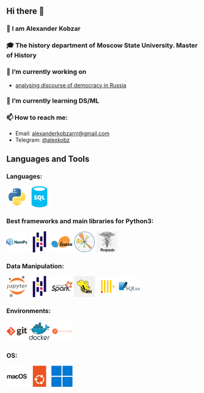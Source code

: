 ## Hi there 👋
### 👨 I am Alexander Kobzar

### 🎓 The history department of Moscow State University. Master of History

### 🔭 I’m currently working on 
- [analysing discourse of democracy in Russia](https://github.com/alexkobz/diplom)

### 🌱 I’m currently learning DS/ML

### 📫 How to reach me: 
- Email: alexanderkobzarrr@gmail.com
- Telegram: [@alexkobz](https://t.me/alexkobz)

## Languages and Tools

### Languages:

<img src="https://github.com/devicons/devicon/blob/master/icons/python/python-original.svg" title="Python"  alt="Python" width="55" height="55"/>    <img src="https://github.com/alexkobz/alexkobz/blob/main/icons/sql.svg" title="SQL"  alt="SQL" width="55" height="55"/>


### Best frameworks and main libraries for Python3:

<img src="https://github.com/devicons/devicon/blob/master/icons/numpy/numpy-original-wordmark.svg" title="Numpy" alt="Numpy" width="55" height="55"/>    <img src="https://github.com/devicons/devicon/blob/master/icons/pandas/pandas-original.svg" title="Pandas" alt="Pandas" width="55" height="55"/>    <img src="https://github.com/devicons/devicon/blob/master/icons/scikitlearn/scikitlearn-original.svg" title="sklearn" alt="sklearn" width="55" height="55"/>    <img src="https://github.com/devicons/devicon/blob/master/icons/matplotlib/matplotlib-original.svg" title="matplotlib" alt="matplotlib" width="55" height="55"/>    <img src="https://github.com/alexkobz/alexkobz/blob/main/icons/requests.png" title="requests" alt="requests" width="55" height="55"/>


### Data Manipulation:

<img src="https://github.com/devicons/devicon/blob/master/icons/jupyter/jupyter-original-wordmark.svg" title="Jupyter" alt="Jupyter" width="55" height="55"/>    <img src="https://github.com/devicons/devicon/blob/master/icons/pandas/pandas-original.svg" title="Pandas" alt="Pandas" width="55" height="55"/>    <img src="https://github.com/devicons/devicon/blob/master/icons/apachespark/apachespark-original-wordmark.svg" title="Spark" alt="Spark" width="55" height="55"/>    <img src="https://github.com/alexkobz/alexkobz/blob/main/icons/hive.png" title="Hive" alt="Hive" width="55" height="55"/>    <img src="https://github.com/alexkobz/alexkobz/blob/main/icons/clickhouse.png" title="Clickhouse" alt="Clickhouse" width="55" height="55"/>    <img src="https://github.com/devicons/devicon/blob/master/icons/sqlite/sqlite-original-wordmark.svg" title="SQLite" alt="SQLite" width="55" height="55"/>


### Environments:

<img src="https://github.com/devicons/devicon/blob/master/icons/git/git-original-wordmark.svg" title="Git" alt="Git" width="55" height="55"/>    <img src="https://github.com/devicons/devicon/blob/master/icons/docker/docker-original-wordmark.svg" title="Docker" alt="Docker" width="55" height="55"/>    <img src="https://github.com/devicons/devicon/blob/master/icons/postman/postman-original-wordmark.svg" title="Postman" alt="Postman" width="55" height="55"/>


### OS:

<img src="https://github.com/alexkobz/alexkobz/blob/main/icons/macos.svg" title="MacOS" alt="MacOS" width="55" height="55"/>    <img src="https://github.com/devicons/devicon/blob/master/icons/ubuntu/ubuntu-original.svg" title="Ubuntu" alt="Ubuntu" width="55" height="55"/>    <img src="https://github.com/devicons/devicon/blob/master/icons/windows11/windows11-original.svg" title="Windows11" alt="Windows11" width="55" height="55"/>
